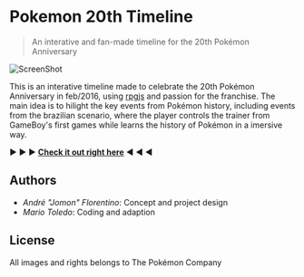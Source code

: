 # Pokemon 20th Timeline
> An interative and fan-made timeline for the 20th Pokémon Anniversary

![ScreenShot](https://mariotoledo.github.io/pokemon-20th-timeline/metaPokemonTimeline.jpg)

This is an interative timeline made to celebrate the 20th Pokémon Anniversary in feb/2016, using [rpgjs](http://rpgjs.com/) and passion for the franchise. The main idea is to hilight the key events from Pokémon history, including events from the brazilian scenario, where the player controls the trainer from GameBoy's first games while learns the history of Pokémon in a imersive way.

:arrow_forward: :arrow_forward: :arrow_forward: **[Check it out right here](https://mariotoledo.github.io/pokemon-20th-timeline)** :arrow_backward: :arrow_backward: :arrow_backward:

## Authors
- *André "Jomon" Florentino*: Concept and project design
- *Mario Toledo*: Coding and adaption

## License
All images and rights belongs to The Pokémon Company
